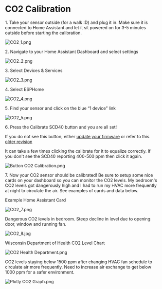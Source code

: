# CO2 Calibration

1\. Take your sensor outside (for a walk :D) and plug it in. Make sure it is connected to Home Assistant and let it sit powered on for 3-5 minutes outside before starting the calibration.

![CO2_1.png](../assets/co2-1.png)

2\. Navigate to your Home Assistant Dashboard and select settings

![CO2_2.png](../assets/co2-2.png)

3\. Select Devices & Services

![CO2_3.png](../assets/co2-3.png)

4\. Select ESPHome

![CO2_4.png](../assets/co2-4.png)

5\. Find your sensor and click on the blue “1 device” link

![CO2_5.png](../assets/co2-5.png)

6\. Press the Calibrate SCD40 button and you are all set!

If you do not see this button, either [update your firmware](https://wiki.apolloautomation.cloud/books/general/page/updating-firmware) or refer to this [older revision](https://wiki.apolloautomation.cloud/books/general/page/co2-calibration/revisions/289)

It can take a few times clicking the calibrate for it to equalize correctly. If you don't see the SCD40 reporting 400-500 ppm then click it again.

  
![Button CO2 Calibration.png](../assets/button-co2-calibration.png)

7\. Now your CO2 sensor should be calibrated! Be sure to setup some nice cards on your dashboard so you can monitor the CO2 levels. My bedroom's CO2 levels got dangerously high and I had to run my HVAC more frequently at night to circulate the air. See examples of cards and data below.

Example Home Assistant Card

![CO2_7.png](../assets/co2-7.png)

Dangerous CO2 levels in bedroom. Steep decline in level due to opening door, window and running fan.

![CO2_8.jpg](../assets/co2-8.jpg)

Wisconsin Department of Health CO2 Level Chart

![CO2 Health Department.png](../assets/co2-health-department.png)

CO2 levels staying below 1500 ppm after changing HVAC fan schedule to circulate air more frequently. Need to increase air exchange to get below 1000 ppm for a safer environment.

![Plotly CO2 Graph.png](../assets/plotly-co2-graph.png)